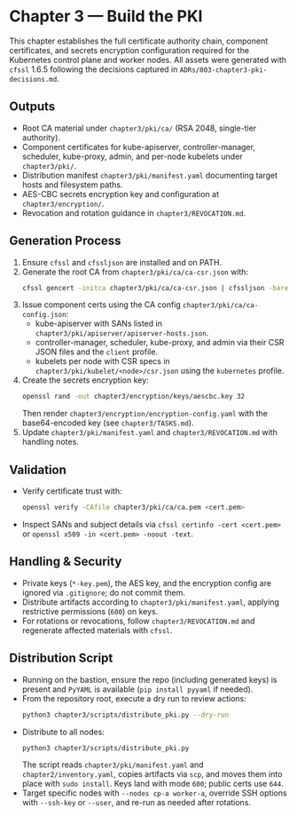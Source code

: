# Chapter 3 — Build the PKI

This chapter establishes the full certificate authority chain, component certificates, and secrets encryption configuration required for the Kubernetes control plane and worker nodes. All assets were generated with `cfssl` 1.6.5 following the decisions captured in `ADRs/003-chapter3-pki-decisions.md`.

## Outputs
- Root CA material under `chapter3/pki/ca/` (RSA 2048, single-tier authority).
- Component certificates for kube-apiserver, controller-manager, scheduler, kube-proxy, admin, and per-node kubelets under `chapter3/pki/`.
- Distribution manifest `chapter3/pki/manifest.yaml` documenting target hosts and filesystem paths.
- AES-CBC secrets encryption key and configuration at `chapter3/encryption/`.
- Revocation and rotation guidance in `chapter3/REVOCATION.md`.

## Generation Process
1. Ensure `cfssl` and `cfssljson` are installed and on PATH.
2. Generate the root CA from `chapter3/pki/ca/ca-csr.json` with:
   ```bash
   cfssl gencert -initca chapter3/pki/ca/ca-csr.json | cfssljson -bare chapter3/pki/ca/ca
   ```
3. Issue component certs using the CA config `chapter3/pki/ca/ca-config.json`:
   - kube-apiserver with SANs listed in `chapter3/pki/apiserver/apiserver-hosts.json`.
   - controller-manager, scheduler, kube-proxy, and admin via their CSR JSON files and the `client` profile.
   - kubelets per node with CSR specs in `chapter3/pki/kubelet/<node>/csr.json` using the `kubernetes` profile.
4. Create the secrets encryption key:
   ```bash
   openssl rand -out chapter3/encryption/keys/aescbc.key 32
   ```
   Then render `chapter3/encryption/encryption-config.yaml` with the base64-encoded key (see `chapter3/TASKS.md`).
5. Update `chapter3/pki/manifest.yaml` and `chapter3/REVOCATION.md` with handling notes.

## Validation
- Verify certificate trust with:
  ```bash
  openssl verify -CAfile chapter3/pki/ca/ca.pem <cert.pem>
  ```
- Inspect SANs and subject details via `cfssl certinfo -cert <cert.pem>` or `openssl x509 -in <cert.pem> -noout -text`.

## Handling & Security
- Private keys (`*-key.pem`), the AES key, and the encryption config are ignored via `.gitignore`; do not commit them.
- Distribute artifacts according to `chapter3/pki/manifest.yaml`, applying restrictive permissions (`600`) on keys.
- For rotations or revocations, follow `chapter3/REVOCATION.md` and regenerate affected materials with `cfssl`.

## Distribution Script
- Running on the bastion, ensure the repo (including generated keys) is present and `PyYAML` is available (`pip install pyyaml` if needed).
- From the repository root, execute a dry run to review actions:
  ```bash
  python3 chapter3/scripts/distribute_pki.py --dry-run
  ```
- Distribute to all nodes:
  ```bash
  python3 chapter3/scripts/distribute_pki.py
  ```
  The script reads `chapter3/pki/manifest.yaml` and `chapter2/inventory.yaml`, copies artifacts via `scp`, and moves them into place with `sudo install`. Keys land with mode `600`; public certs use `644`.
- Target specific nodes with `--nodes cp-a worker-a`, override SSH options with `--ssh-key` or `--user`, and re-run as needed after rotations.

